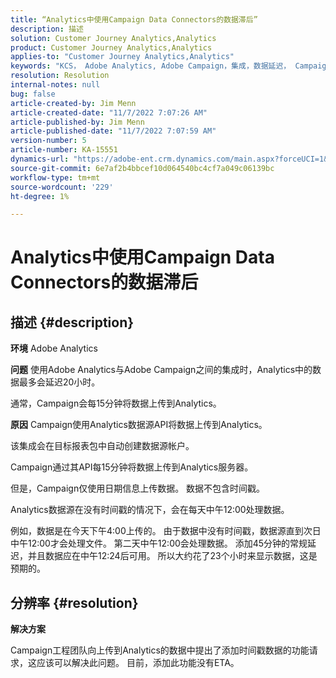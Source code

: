 ```yaml
---
title: “Analytics中使用Campaign Data Connectors的数据滞后”
description: 描述
solution: Customer Journey Analytics,Analytics
product: Customer Journey Analytics,Analytics
applies-to: "Customer Journey Analytics,Analytics"
keywords: "KCS， Adobe Analytics, Adobe Campaign，集成，数据延迟， Campaign Data Connectors，时间戳，时间戳"
resolution: Resolution
internal-notes: null
bug: false
article-created-by: Jim Menn
article-created-date: "11/7/2022 7:07:26 AM"
article-published-by: Jim Menn
article-published-date: "11/7/2022 7:07:59 AM"
version-number: 5
article-number: KA-15551
dynamics-url: "https://adobe-ent.crm.dynamics.com/main.aspx?forceUCI=1&pagetype=entityrecord&etn=knowledgearticle&id=a15466d0-6a5e-ed11-9561-6045bd0065f9"
source-git-commit: 6e7af2b4bbcef10d064540bc4cf7a049c06139bc
workflow-type: tm+mt
source-wordcount: '229'
ht-degree: 1%

---
```


# Analytics中使用Campaign Data Connectors的数据滞后

## 描述 {#description}


<b>环境</b>
Adobe Analytics

<b>问题</b>
使用Adobe Analytics与Adobe Campaign之间的集成时，Analytics中的数据最多会延迟20小时。

通常，Campaign会每15分钟将数据上传到Analytics。

<b>原因</b>
Campaign使用Analytics数据源API将数据上传到Analytics。

该集成会在目标报表包中自动创建数据源帐户。

Campaign通过其API每15分钟将数据上传到Analytics服务器。

但是，Campaign仅使用日期信息上传数据。 数据不包含时间戳。

Analytics数据源在没有时间戳的情况下，会在每天中午12:00处理数据。

例如，数据是在今天下午4:00上传的。 由于数据中没有时间戳，数据源直到次日中午12:00才会处理文件。 第二天中午12:00会处理数据。 添加45分钟的常规延迟，并且数据应在中午12:24后可用。 所以大约花了23个小时来显示数据，这是预期的。


## 分辨率 {#resolution}


<b>解决方案</b>

Campaign工程团队向上传到Analytics的数据中提出了添加时间戳数据的功能请求，这应该可以解决此问题。 目前，添加此功能没有ETA。


